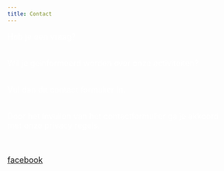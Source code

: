 ```yaml
---
title: Contact
---
```

<FONT SIZE="+1" COLOR="#FFFFFF" FACE="">

Heb je een vraag? <br><br>

Wil je geinformeerd worden over onze activiteiten? <br><br>

Vul dan dit contact formulier in.<br><br>

Door het invullen van het contactformulier ga je akkoord met onze privacy regels.<br>

<br>

<a href="<https://www.facebook.com/schakelretie.retie>" title="Facebook">facebook</a>

</FONT>
